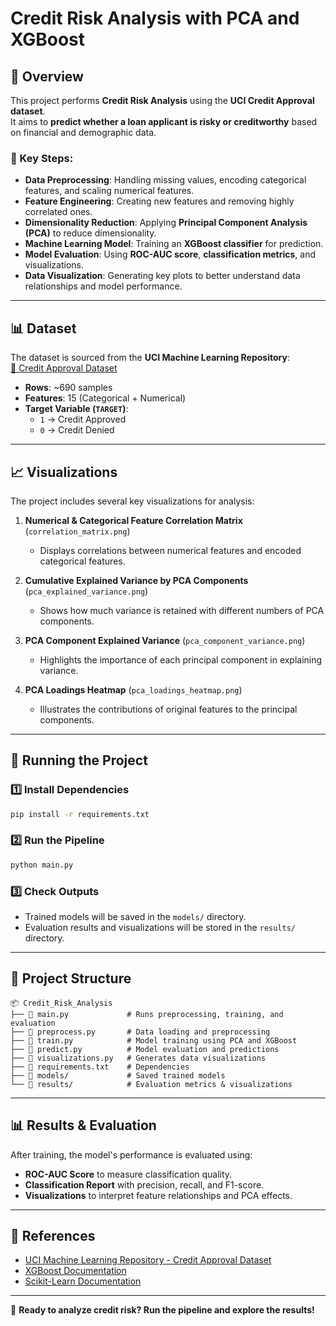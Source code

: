 # Credit Risk Analysis with PCA and XGBoost

## 📌 Overview
This project performs **Credit Risk Analysis** using the **UCI Credit Approval dataset**.  
It aims to **predict whether a loan applicant is risky or creditworthy** based on financial and demographic data.

### 🔹 Key Steps:
- **Data Preprocessing**: Handling missing values, encoding categorical features, and scaling numerical features.
- **Feature Engineering**: Creating new features and removing highly correlated ones.
- **Dimensionality Reduction**: Applying **Principal Component Analysis (PCA)** to reduce dimensionality.
- **Machine Learning Model**: Training an **XGBoost classifier** for prediction.
- **Model Evaluation**: Using **ROC-AUC score**, **classification metrics**, and visualizations.
- **Data Visualization**: Generating key plots to better understand data relationships and model performance.

---

## 📊 Dataset
The dataset is sourced from the **UCI Machine Learning Repository**:  
[📂 Credit Approval Dataset](https://archive.ics.uci.edu/ml/machine-learning-databases/credit-screening/crx.data)  

- **Rows**: ~690 samples  
- **Features**: 15 (Categorical + Numerical)  
- **Target Variable (`TARGET`)**:  
  - `1` → Credit Approved  
  - `0` → Credit Denied  

---

## 📈 Visualizations
The project includes several key visualizations for analysis:

1. **Numerical & Categorical Feature Correlation Matrix** (`correlation_matrix.png`)
   - Displays correlations between numerical features and encoded categorical features.
   
2. **Cumulative Explained Variance by PCA Components** (`pca_explained_variance.png`)
   - Shows how much variance is retained with different numbers of PCA components.
   
3. **PCA Component Explained Variance** (`pca_component_variance.png`)
   - Highlights the importance of each principal component in explaining variance.
   
4. **PCA Loadings Heatmap** (`pca_loadings_heatmap.png`)
   - Illustrates the contributions of original features to the principal components.

---

## 🚀 Running the Project
### 1️⃣ Install Dependencies
```bash
pip install -r requirements.txt
```

### 2️⃣ Run the Pipeline
```bash
python main.py
```

### 3️⃣ Check Outputs
- Trained models will be saved in the `models/` directory.
- Evaluation results and visualizations will be stored in the `results/` directory.

---

## 📂 Project Structure
```
📦 Credit_Risk_Analysis
├── 📄 main.py             # Runs preprocessing, training, and evaluation
├── 📄 preprocess.py       # Data loading and preprocessing
├── 📄 train.py            # Model training using PCA and XGBoost
├── 📄 predict.py          # Model evaluation and predictions
├── 📄 visualizations.py   # Generates data visualizations
├── 📄 requirements.txt    # Dependencies
├── 📂 models/             # Saved trained models
└── 📂 results/            # Evaluation metrics & visualizations
```

---

## 📊 Results & Evaluation
After training, the model's performance is evaluated using:
- **ROC-AUC Score** to measure classification quality.
- **Classification Report** with precision, recall, and F1-score.
- **Visualizations** to interpret feature relationships and PCA effects.

---

## 🔗 References
- [UCI Machine Learning Repository - Credit Approval Dataset](https://archive.ics.uci.edu/ml/machine-learning-databases/credit-screening/crx.data)
- [XGBoost Documentation](https://xgboost.readthedocs.io/en/latest/)
- [Scikit-Learn Documentation](https://scikit-learn.org/stable/)

---

🚀 **Ready to analyze credit risk? Run the pipeline and explore the results!**
